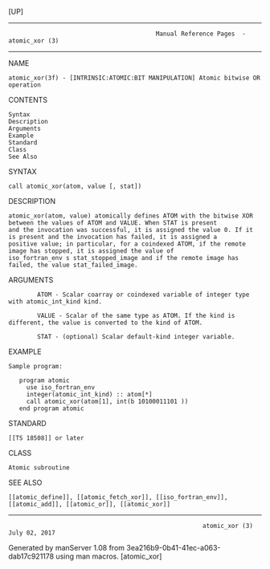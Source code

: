 [UP]

-----------------------------------------------------------------------------------------------------------------------------------
                                             Manual Reference Pages  - atomic_xor (3)
-----------------------------------------------------------------------------------------------------------------------------------
                                                                 
NAME

    atomic_xor(3f) - [INTRINSIC:ATOMIC:BIT MANIPULATION] Atomic bitwise OR operation

CONTENTS

    Syntax
    Description
    Arguments
    Example
    Standard
    Class
    See Also

SYNTAX

    call atomic_xor(atom, value [, stat])

DESCRIPTION

    atomic_xor(atom, value) atomically defines ATOM with the bitwise XOR between the values of ATOM and VALUE. When STAT is present
    and the invocation was successful, it is assigned the value 0. If it is present and the invocation has failed, it is assigned a
    positive value; in particular, for a coindexed ATOM, if the remote image has stopped, it is assigned the value of
    iso_fortran_env s stat_stopped_image and if the remote image has failed, the value stat_failed_image.

ARGUMENTS

            ATOM - Scalar coarray or coindexed variable of integer type with atomic_int_kind kind.

            VALUE - Scalar of the same type as ATOM. If the kind is different, the value is converted to the kind of ATOM.

            STAT - (optional) Scalar default-kind integer variable.

EXAMPLE

    Sample program:

       program atomic
         use iso_fortran_env
         integer(atomic_int_kind) :: atom[*]
         call atomic_xor(atom[1], int(b 10100011101 ))
       end program atomic



STANDARD

    [[TS 18508]] or later

CLASS

    Atomic subroutine

SEE ALSO

    [[atomic_define]], [[atomic_fetch_xor]], [[iso_fortran_env]], [[atomic_add]], [[atomic_or]], [[atomic_xor]]

-----------------------------------------------------------------------------------------------------------------------------------

                                                          atomic_xor (3)                                              July 02, 2017

Generated by manServer 1.08 from 3ea216b9-0b41-41ec-a063-dab17c921178 using man macros.
                                                           [atomic_xor]
